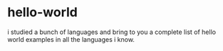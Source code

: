 # hello-world
i studied a bunch of languages and bring to you a complete list of hello world examples in all the languages i know.